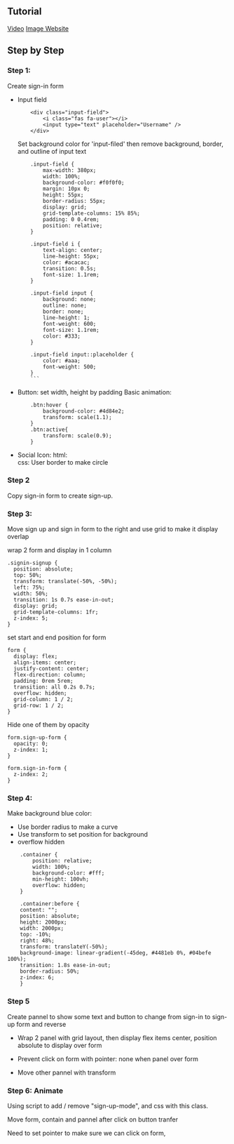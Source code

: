 ## Tutorial
[Video](https://www.youtube.com/watch?v=piG91X4sV2U&ab_channel=TrueCoder)
[Image Website](https://undraw.co)
## Step by Step

### Step 1:

Create sign-in form
+ Input field
    ```
        <div class="input-field">
            <i class="fas fa-user"></i>
            <input type="text" placeholder="Username" />
        </div>
    ```
    Set background color for 'input-filed' then remove background, border, and outline of input text
    ```
        .input-field {
            max-width: 380px;
            width: 100%;
            background-color: #f0f0f0;
            margin: 10px 0;
            height: 55px;
            border-radius: 55px;
            display: grid;
            grid-template-columns: 15% 85%;
            padding: 0 0.4rem;
            position: relative;
        }

        .input-field i {
            text-align: center;
            line-height: 55px;
            color: #acacac;
            transition: 0.5s;
            font-size: 1.1rem;
        }

        .input-field input {
            background: none;
            outline: none;
            border: none;
            line-height: 1;
            font-weight: 600;
            font-size: 1.1rem;
            color: #333;
        }

        .input-field input::placeholder {
            color: #aaa;
            font-weight: 500;
        }
        ```
+ Button: set width, height by padding
    Basic animation:
    ```
        .btn:hover {
            background-color: #4d84e2;
            transform: scale(1.1);
        }
        .btn:active{
            transform: scale(0.9);
        }
    ```
+ Social Icon: 
    html: <div><a><i class="fab fa-facebook-f"></i></a></div>
    css: User border to make circle 

### Step 2

Copy sign-in form to create sign-up.

### Step 3:

Move sign up and sign in form to the right and use grid to make it display overlap

wrap 2 form and display in 1 column
```
.signin-signup {
  position: absolute;
  top: 50%;
  transform: translate(-50%, -50%);
  left: 75%;
  width: 50%;
  transition: 1s 0.7s ease-in-out;
  display: grid;
  grid-template-columns: 1fr;
  z-index: 5;
}
```

set start and end position for form
```
form {
  display: flex;
  align-items: center;
  justify-content: center;
  flex-direction: column;
  padding: 0rem 5rem;
  transition: all 0.2s 0.7s;
  overflow: hidden;
  grid-column: 1 / 2;
  grid-row: 1 / 2;
}
```

Hide one of them by opacity
```
form.sign-up-form {
  opacity: 0;
  z-index: 1;
}

form.sign-in-form {
  z-index: 2;
}
```

### Step 4:

Make background blue color:
- Use border radius to make a curve
- Use transform to set position for background
- overflow hidden
```
    .container {
        position: relative;
        width: 100%;
        background-color: #fff;
        min-height: 100vh;
        overflow: hidden;
    }

    .container:before {
    content: "";
    position: absolute;
    height: 2000px;
    width: 2000px;
    top: -10%;
    right: 48%;
    transform: translateY(-50%);
    background-image: linear-gradient(-45deg, #4481eb 0%, #04befe 100%);
    transition: 1.8s ease-in-out;
    border-radius: 50%;
    z-index: 6;
    }
```

### Step 5

Create pannel to show some text and button to change from sign-in to sign-up form and reverse

- Wrap 2 panel with grid layout, then display flex items center, position absolute to display over form

- Prevent click on form with pointer: none when panel over form

- Move other pannel with transform

### Step 6: Animate

Using script to add / remove "sign-up-mode", and css with this class.

Move form, contain and pannel after click on button tranfer

Need to set pointer to make sure we can click on form, 




